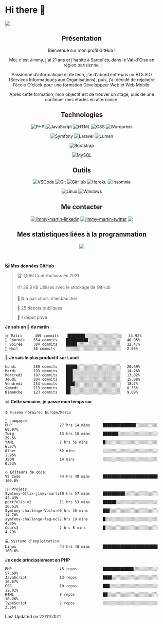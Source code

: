 # Hi there 👋

![](https://komarev.com/ghpvc/?username=jimmy-martin&color=1a1b27)

<!--
**jimmy-martin/jimmy-martin** is a ✨ _special_ ✨ repository because its `README.md` (this file) appears on your GitHub profile.

Here are some ideas to get you started:

- 🔭 I’m currently working on ...
- 🌱 I’m currently learning ...
- 👯 I’m looking to collaborate on ...
- 🤔 I’m looking for help with ...
- 💬 Ask me about ...
- 📫 How to reach me: ...
- 😄 Pronouns: ...
- ⚡ Fun fact: ...
-->
<div align="center" style="margin-bottom: 3rem">

## Présentation

Bienvenue sur mon profil GitHub !

Moi, c'est Jimmy, j'ai 21 ans et j'habite à Sarcelles, dans le Val-d'Oise en région parisienne.

Passionné d'informatique et de tech, j'ai d'abord entrepris un BTS SIO (Services Informatiques aux Organisations), puis, j'ai décidé de rejoindre l'école O'clock pour une formation Développeur Web et Web Mobile.

Après cette formation, mon objectif est de trouver un stage, puis de une continuer mes études en alternance.

## Technologies

<div>

![PHP](https://img.shields.io/badge/PHP-777BB4?style=for-the-badge&logo=php&logoColor=white) ![JavaScript](https://img.shields.io/badge/JavaScript-F7DF1E?style=for-the-badge&logo=javascript&logoColor=black) ![HTML](https://img.shields.io/badge/HTML-E34F26?style=for-the-badge&logo=html5&logoColor=white) ![CSS](https://img.shields.io/badge/CSS-1572B6?&style=for-the-badge&logo=css3&logoColor=white) ![Wordpress](https://img.shields.io/badge/WordPress-0078D6?style=for-the-badge&logo=wordpress&logoColor=white)

</div>
<div>

![Symfony](https://img.shields.io/badge/Symfony-092E20?style=for-the-badge&logo=symfony&logoColor=white) ![Laravel](https://img.shields.io/badge/Laravel-FF2D20?style=for-the-badge&logo=laravel&logoColor=white) ![Lumen](https://img.shields.io/badge/Lumen-FF2D20?style=for-the-badge&logo=lumen&logoColor=white)

</div>
<div>

![Bootstrap](https://img.shields.io/badge/Bootstrap-563D7C?style=for-the-badge&logo=bootstrap&logoColor=white)

</div>
<div>

![MySQL](https://img.shields.io/badge/MySQL-4479A1?style=for-the-badge&logo=mysql&logoColor=white)

</div>

## Outils

![VSCode](https://img.shields.io/badge/VSCode-007ACC?style=for-the-badge&logo=visual-studio-code&logoColor=white)
![Git](https://img.shields.io/badge/Git-F05032?style=for-the-badge&logo=git&logoColor=white)
![GitHub](https://img.shields.io/badge/GitHub-100000?style=for-the-badge&logo=github&logoColor=white)
![Heroku](https://img.shields.io/badge/Heroku-6762a6?style=for-the-badge&logo=heroku&logoColor=white)
![Insomnia](https://img.shields.io/badge/Insomnia-5600cd?style=for-the-badge&logo=insomnia&logoColor=white)

![Linux](https://img.shields.io/badge/Linux-FCC624?style=for-the-badge&logo=linux&logoColor=white)
![Windows](https://img.shields.io/badge/Windows-0078D6?style=for-the-badge&logo=windows&logoColor=white)

## Me contacter

<p>
<a href="https://www.linkedin.com/in/jimmy-martin-dev/" target="blank"><img align="center" src="https://img.shields.io/badge/-LinkedIn-0077B5?style=for-the-badge&logo=Linkedin&logoColor=white&link=https://www.linkedin.com/in/jimmy-martin-dev/" alt="jimmy-martin-linkedin"/></a>
<a href="https://twitter.com/jimmydev_" target="blank"><img align="center" src="https://img.shields.io/badge/-Twitter-1DA1F2?style=for-the-badge&logo=Twitter&logoColor=white&link=https://twitter.com/jimmydev_" alt="jimmy-martin-twitter"/></a>
 <a href="mailto:jimmy.martin952@gmail.com" target="blank"><img align="center" src="https://img.shields.io/badge/gmail-D14836?style=for-the-badge&logo=gmail&logoColor=white" /></a>
</p>

## Mes statistiques liées à la programmation

<a href="https://github-readme-stats.vercel.app/api/top-langs/?username=jimmy-martin&layout=compact">
  <img align="center" src="https://github-readme-stats.vercel.app/api/top-langs/?username=jimmy-martin&layout=compact"/>
</a>

</div>

<!--START_SECTION:waka-->
**🐱 Mes données GitHub** 

> 🏆 1,596 Contributions en 2021
 > 
> 📦 39.3 kB Utilisés avec le stockage de GitHub 
 > 
> 🚫 N'a pas choisi d'embaucher
 > 
> 📜 25 dépots publiques 
 > 
> 🔑 1 dépot privé 
 > 
**Je suis un 🐤 du matin** 

```text
🌞 Matin      459 commits    ████████░░░░░░░░░░░░░░░░░   33.92% 
🌆 Journée    554 commits    ██████████░░░░░░░░░░░░░░░   40.95% 
🌃 Soirée     304 commits    █████░░░░░░░░░░░░░░░░░░░░   22.47% 
🌙 Nuit       36 commits     ░░░░░░░░░░░░░░░░░░░░░░░░░   2.66%

```
📅 **Je suis le plus productif sur Lundi** 

```text
Lundi        280 commits    █████░░░░░░░░░░░░░░░░░░░░   20.69% 
Mardi        193 commits    ███░░░░░░░░░░░░░░░░░░░░░░   14.26% 
Mercredi     187 commits    ███░░░░░░░░░░░░░░░░░░░░░░   13.82% 
Jeudi        204 commits    ███░░░░░░░░░░░░░░░░░░░░░░   15.08% 
Vendredi     253 commits    ████░░░░░░░░░░░░░░░░░░░░░   18.7% 
Samedi       113 commits    ██░░░░░░░░░░░░░░░░░░░░░░░   8.35% 
Dimanche     123 commits    ██░░░░░░░░░░░░░░░░░░░░░░░   9.09%

```


📊 **Cette semaine, je passe mon temps sur** 

```text
⌚︎ Fuseau horaire: Europe/Paris

💬 Langages: 
PHP                      27 hrs 14 mins      ███████████████░░░░░░░░░░   60.97% 
Twig                     13 hrs 10 mins      ███████░░░░░░░░░░░░░░░░░░   29.5% 
YAML                     2 hrs 56 mins       █░░░░░░░░░░░░░░░░░░░░░░░░   6.57% 
Other                    52 mins             ░░░░░░░░░░░░░░░░░░░░░░░░░   1.95% 
JSON                     14 mins             ░░░░░░░░░░░░░░░░░░░░░░░░░   0.53%

🔥 Éditeurs de code: 
VS Code                  44 hrs 40 mins      █████████████████████████   100.0%

🐱‍💻 Projets: 
Symfony-Oflix-jimmy-marti18 hrs 57 mins      ██████████░░░░░░░░░░░░░░░   42.43% 
portfolio-v2             11 hrs 53 mins      ██████░░░░░░░░░░░░░░░░░░░   26.61% 
Symfony-challenge-Voiture6 hrs 36 mins       ███░░░░░░░░░░░░░░░░░░░░░░   14.78% 
symfony-challenge-faq-ocl2 hrs 10 mins       █░░░░░░░░░░░░░░░░░░░░░░░░   4.86% 
Cours3                   2 hrs 8 mins        █░░░░░░░░░░░░░░░░░░░░░░░░   4.79%

💻 Système d'exploitation: 
Linux                    44 hrs 40 mins      █████████████████████████   100.0%

```

**Je code principalement en PHP** 

```text
PHP                      45 repos            ██████████████░░░░░░░░░░░   57.69% 
JavaScript               13 repos            ████░░░░░░░░░░░░░░░░░░░░░   16.67% 
CSS                      10 repos            ███░░░░░░░░░░░░░░░░░░░░░░   12.82% 
HTML                     8 repos             ██░░░░░░░░░░░░░░░░░░░░░░░   10.26% 
TypeScript               2 repos             ░░░░░░░░░░░░░░░░░░░░░░░░░   2.56%

```



 Last Updated on 22/11/2021
<!--END_SECTION:waka-->


